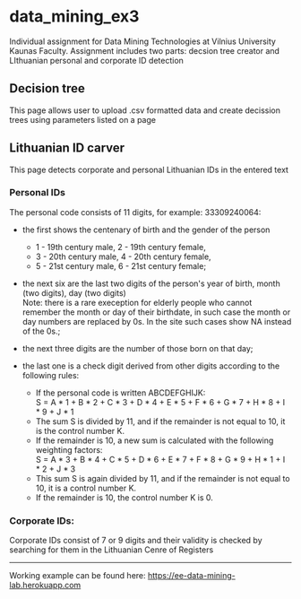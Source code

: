 # data_mining_ex3
Individual assignment for Data Mining Technologies at Vilnius University Kaunas Faculty. Assignment includes two parts: decsion tree creator and LIthuanian personal and corporate ID detection

## Decision tree
This page allows user to upload .csv formatted data and create decission trees using parameters listed on a page

## Lithuanian ID carver
This page detects corporate and personal Lithuanian IDs in the entered text
### Personal IDs
The personal code consists of 11 digits, for example: 33309240064:

* the first shows the centenary of birth and the gender of the person 
  + 1 - 19th century male, 2 - 19th century female, 
  + 3 - 20th century male, 4 - 20th century female, 
  + 5 - 21st century male, 6 - 21st century female;
* the next six are the last two digits of the person's year of birth, month (two digits), day (two digits)\
  Note: there is a rare exeception for elderly people who cannot remember the month or day of their birthdate, in such case the month or day numbers are replaced by 0s. In the site such cases show NA instead of the 0s.;
* the next three digits are the number of those born on that day;
* the last one is a check digit derived from other digits according to the following rules:

  + If the personal code is written ABCDEFGHIJK:\
    S = A * 1 + B * 2 + C * 3 + D * 4 + E * 5 + F * 6 + G * 7 + H * 8 + I * 9 + J * 1
  + The sum S is divided by 11, and if the remainder is not equal to 10, it is the control number K. 
  + If the remainder is 10, a new sum is calculated with the following weighting factors:\
    S = A * 3 + B * 4 + C * 5 + D * 6 + E * 7 + F * 8 + G * 9 + H * 1 + I * 2 + J * 3
  + This sum S is again divided by 11, and if the remainder is not equal to 10, it is a control number K. 
  + If the remainder is 10, the control number K is 0.

### Corporate IDs:
Corporate IDs consist of 7 or 9 digits and their validity is checked by searching for them in the Lithuanian Cenre of Registers
***
Working example can be found here: <https://ee-data-mining-lab.herokuapp.com>
